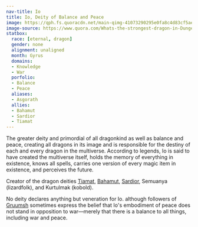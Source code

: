 ```yaml
---
nav-title: Io
title: Io, Deity of Balance and Peace
image: https://qph.fs.quoracdn.net/main-qimg-41073290295e0fa8c4d83cf5ae02b684
image-source: https://www.quora.com/Whats-the-strongest-dragon-in-Dungeons-Dragons
statbox:
  race: [eternal, dragon]
  gender: none
  alignment: unaligned
  month: Gyrus
  domains:
  - Knowledge
  - War
  porfolio:
  - Balance
  - Peace
  aliases:
  - Asgorath
  allies:
  - Bahamut
  - Sardior
  - Tiamat
---
```


The greater deity and primordial of all dragonkind as well as balance and
peace, creating all dragons in its image and is responsible for the destiny of
each and every dragon in the multiverse. According to legends, Io is said to
have created the multiverse itself, holds the memory of everything in
existence, knows all spells, carries one version of every magic item in
existence, and perceives the future.

Creator of the dragon deities [Tiamat](tiamat), [Bahamut](bahamut),
[Sardior](sardior), Semuanya (lizardfolk), and Kurtulmak (kobold).

No deity declares anything but veneration for Io. although followers of
[Gruumsh](gruumsh) sometimes express the belief that Io's embodiment of peace
does not stand in opposition to war&mdash;merely that there is a balance to all
things, including war and peace.
